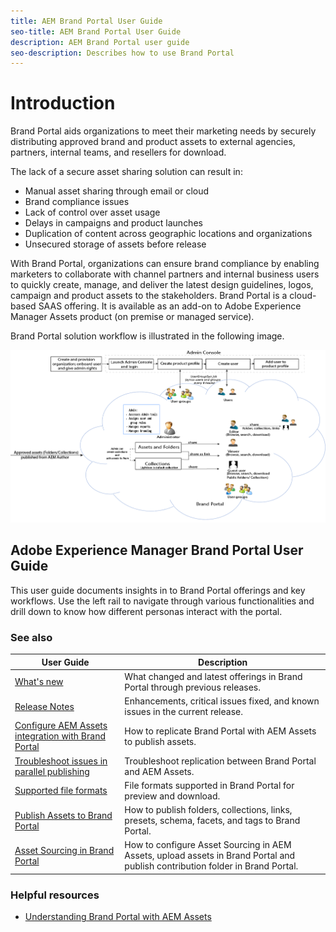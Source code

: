 ```yaml
---
title: AEM Brand Portal User Guide
seo-title: AEM Brand Portal User Guide
description: AEM Brand Portal user guide
seo-description: Describes how to use Brand Portal
---
```


# Introduction

Brand Portal aids organizations to meet their marketing needs by securely distributing approved brand and product assets to external agencies, partners, internal teams, and resellers for download.

The lack of a secure asset sharing solution can result in:

* Manual asset sharing through email or cloud
* Brand compliance issues
* Lack of control over asset usage
* Delays in campaigns and product launches
* Duplication of content across geographic locations and organizations
* Unsecured storage of assets before release

With Brand Portal, organizations can ensure brand compliance by enabling marketers to collaborate with channel partners and internal business users to quickly create, manage, and deliver the latest design guidelines, logos, campaign and product assets to the stakeholders.
Brand Portal is a cloud-based SAAS offering. It is available as an add-on to Adobe Experience Manager Assets product (on premise or managed service).

Brand Portal solution workflow is illustrated in the following image.

![](assets/BPWorkflow1.png)

## Adobe Experience Manager Brand Portal User Guide

This user guide documents insights in to Brand Portal offerings and key workflows. Use the left rail to navigate through various functionalities and drill down to know how different personas interact with the portal.

### See also

| User Guide | Description |
|--- |---|
| [What's new](whats-new.md) | What changed and latest offerings in Brand Portal through previous releases. |
| [Release Notes](brand-portal-release-notes.md) | Enhancements, critical issues fixed, and known issues in the current release. |
| [Configure AEM Assets integration with Brand Portal](https://helpx.adobe.com/experience-manager/6-5/assets/using/brand-portal-configuring-integration.html) | How to replicate Brand Portal with AEM Assets to publish assets. |
| [Troubleshoot issues in parallel publishing](troubleshoot-parallel-publishing.md) | Troubleshoot replication between Brand Portal and AEM Assets. |
| [Supported file formats](brand-portal-supported-formats.md) | File formats supported in Brand Portal for preview and download. |
| [Publish Assets to Brand Portal](brand-portal-sharing-folders.md) | How to publish folders, collections, links, presets, schema, facets, and tags to Brand Portal. |
| [Asset Sourcing in Brand Portal](brand-portal-asset-sourcing.md) | How to configure Asset Sourcing in AEM Assets, upload assets in Brand Portal and publish contribution folder in Brand Portal. |

### Helpful resources

* [Understanding Brand Portal with AEM Assets](https://helpx.adobe.com/experience-manager/kt/assets/using/brand-portal-article-understand.html)
